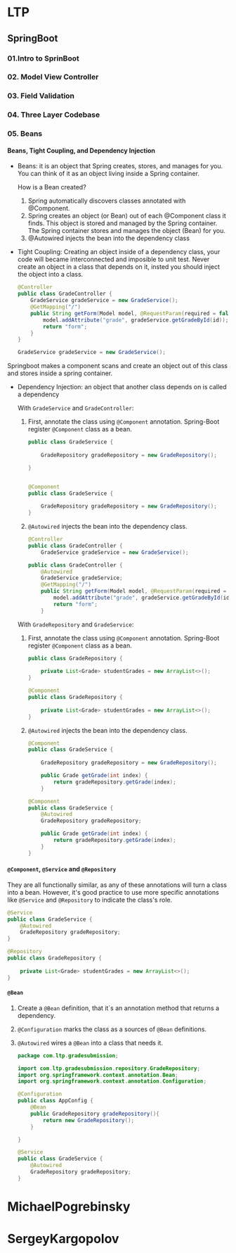 # LTP
## SpringBoot

### 01.Intro to SprinBoot
### 02. Model View Controller
### 03. Field Validation
### 04. Three Layer Codebase
### 05. Beans

#### Beans, Tight Coupling, and Dependency Injection

* Beans: it is an object that Spring creates, stores, and manages for you. You can think of it as an object living inside a Spring container.

    How is a Bean created?
    1. Spring automatically discovers classes annotated with @Component.
    2. Spring creates an object (or Bean) out of each @Component class it finds. This object is stored and managed by the Spring container. The Spring container stores and manages the object (Bean) for you.
    3. @Autowired injects the bean into the dependency class

* Tight Coupling: Creating an object inside of a dependency class, your code will became interconnected and imposible to unit test. Never create an object in a class that depends on it, insted you should inject the object into a class. 

    ```java
    @Controller
    public class GradeController {
        GradeService gradeService = new GradeService();
        @GetMapping("/")
        public String getForm(Model model, @RequestParam(required = false) String id) {
            model.addAttribute("grade", gradeService.getGradeById(id));
            return "form";
        }
    }
    ```

    ```java
    GradeService gradeService = new GradeService();
    ```


Springboot makes a component scans and create an object out of this class and stores inside a spring container.

* Dependency Injection: an object that another class depends on is called a dependency

    With `GradeService` and `GradeController`:

    1. First, annotate the class using `@Component` annotation. Spring-Boot register `@Component` class as a bean.
        ```java
        public class GradeService {
            
            GradeRepository gradeRepository = new GradeRepository();

        }
        ```
        ```java

        @Component
        public class GradeService {
            
            GradeRepository gradeRepository = new GradeRepository();
        }

        ``` 
    2. `@Autowired` injects the bean into the dependency class.


        ```java
        @Controller
        public class GradeController {
            GradeService gradeService = new GradeService();
        ```

        ```java
        public class GradeController {
            @Autowired
            GradeService gradeService;
            @GetMapping("/")
            public String getForm(Model model, @RequestParam(required = false) String id) {
                model.addAttribute("grade", gradeService.getGradeById(id));
                return "form";
            }
        ```

    With `GradeRepository` and `GradeService`:
    1. First, annotate the class using `@Component` annotation. Spring-Boot register `@Component` class as a bean.
        ```java
        public class GradeRepository {
            
            private List<Grade> studentGrades = new ArrayList<>();
        }
        ```
        ```java
        @Component
        public class GradeRepository {
            
            private List<Grade> studentGrades = new ArrayList<>();
        }
        ```
    
    2. `@Autowired` injects the bean into the dependency class.

        ```java
        @Component
        public class GradeService {
            
            GradeRepository gradeRepository = new GradeRepository();

            public Grade getGrade(int index) {
                return gradeRepository.getGrade(index);
            }
        ```

        ```java
        @Component
        public class GradeService {
            @Autowired
            GradeRepository gradeRepository;

            public Grade getGrade(int index) {
                return gradeRepository.getGrade(index);
            }
        }
        ```
#### `@Component`, `@Service` and `@Repository`

They are all functionally similar, as any of these annotations will turn a class into a bean.  However, it's good practice to use more specific annotations like `@Service` and `@Repository` to indicate the class's role.

```java
@Service
public class GradeService {
    @Autowired
    GradeRepository gradeRepository;
}
```

```java
@Repository
public class GradeRepository {
    
    private List<Grade> studentGrades = new ArrayList<>();
}
```
#### `@Bean`

1. Create a `@Bean` definition, that it´s an annotation method that returns a dependency.
2. `@Configuration` marks the class as a sources of `@Bean` definitions.
3. `@Autowired` wires a `@Bean` into a class that needs it.

    ```java
    package com.ltp.gradesubmission;

    import com.ltp.gradesubmission.repository.GradeRepository;
    import org.springframework.context.annotation.Bean;
    import org.springframework.context.annotation.Configuration;

    @Configuration
    public class AppConfig {
        @Bean
        public GradeRepository gradeRepository(){
            return new GradeRepository();
        }

    }

    ```

    ```java
    @Service
    public class GradeService {
        @Autowired
        GradeRepository gradeRepository;
    }
    ```

# MichaelPogrebinsky
# SergeyKargopolov